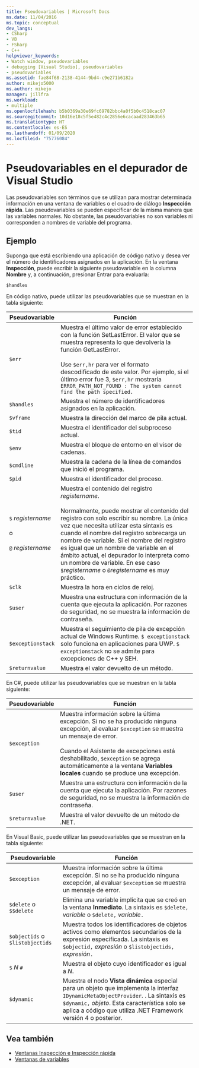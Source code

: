 ```yaml
---
title: Pseudovariables | Microsoft Docs
ms.date: 11/04/2016
ms.topic: conceptual
dev_langs:
- CSharp
- VB
- FSharp
- C++
helpviewer_keywords:
- Watch window, pseudovariables
- debugging [Visual Studio], pseudovariables
- pseudovariables
ms.assetid: fae84f68-2138-4144-9bd4-c9e271b6182a
author: mikejo5000
ms.author: mikejo
manager: jillfra
ms.workload:
- multiple
ms.openlocfilehash: b5b0369a30e69fc69782bbc4a0f5b0c4518cac07
ms.sourcegitcommit: 10d16e18c5f5e482c4c2856e6cacaad283463b65
ms.translationtype: HT
ms.contentlocale: es-ES
ms.lasthandoff: 01/09/2020
ms.locfileid: "75776084"
---
```

# <a name="pseudovariables-in-the-visual-studio-debugger"></a>Pseudovariables en el depurador de Visual Studio
Las pseudovariables son términos que se utilizan para mostrar determinada información en una ventana de variables o el cuadro de diálogo **Inspección rápida**. Las pseudovariables se pueden especificar de la misma manera que las variables normales. No obstante, las pseudovariables no son variables ni corresponden a nombres de variable del programa.

## <a name="example"></a>Ejemplo
 Suponga que está escribiendo una aplicación de código nativo y desea ver el número de identificadores asignados en la aplicación. En la ventana **Inspección**, puede escribir la siguiente pseudovariable en la columna **Nombre** y, a continuación, presionar Entrar para evaluarla:

`$handles`

 En código nativo, puede utilizar las pseudovariables que se muestran en la tabla siguiente:

|Pseudovariable|Función|
|--------------------|--------------|
|`$err`|Muestra el último valor de error establecido con la función SetLastError. El valor que se muestra representa lo que devolvería la función GetLastError.<br /><br /> Use `$err,hr` para ver el formato descodificado de este valor. Por ejemplo, si el último error fue 3, `$err,hr` mostraría `ERROR_PATH_NOT_FOUND : The system cannot find the path specified.`|
|`$handles`|Muestra el número de identificadores asignados en la aplicación.|
|`$vframe`|Muestra la dirección del marco de pila actual.|
|`$tid`|Muestra el identificador del subproceso actual.|
|`$env`|Muestra el bloque de entorno en el visor de cadenas.|
|`$cmdline`|Muestra la cadena de la línea de comandos que inició el programa.|
|`$pid`|Muestra el identificador del proceso.|
|`$` *registername*<br /><br /> o<br /><br /> `@` *registername*|Muestra el contenido del registro *registername*.<br /><br /> Normalmente, puede mostrar el contenido del registro con solo escribir su nombre. La única vez que necesita utilizar esta sintaxis es cuando el nombre del registro sobrecarga un nombre de variable. Si el nombre del registro es igual que un nombre de variable en el ámbito actual, el depurador lo interpreta como un nombre de variable. En ese caso `$`*registername* o `@`*registername* es muy práctico.|
|`$clk`|Muestra la hora en ciclos de reloj.|
|`$user`|Muestra una estructura con información de la cuenta que ejecuta la aplicación. Por razones de seguridad, no se muestra la información de contraseña.|
|`$exceptionstack`|Muestra el seguimiento de pila de excepción actual de Windows Runtime. `$ exceptionstack` solo funciona en aplicaciones para UWP. `$ exceptionstack` no se admite para excepciones de C++ y SEH.|
|`$returnvalue`|Muestra el valor devuelto de un método.|

 En C#, puede utilizar las pseudovariables que se muestran en la tabla siguiente:

|Pseudovariable|Función|
|--------------------|--------------|
|`$exception`|Muestra información sobre la última excepción. Si no se ha producido ninguna excepción, al evaluar `$exception` se muestra un mensaje de error.<br /><br /> Cuando el Asistente de excepciones está deshabilitado, `$exception` se agrega automáticamente a la ventana **Variables locales** cuando se produce una excepción.|
|`$user`|Muestra una estructura con información de la cuenta que ejecuta la aplicación. Por razones de seguridad, no se muestra la información de contraseña.|
|`$returnvalue`|Muestra el valor devuelto de un método de .NET.|

 En Visual Basic, puede utilizar las pseudovariables que se muestran en la tabla siguiente:

|Pseudovariable|Función|
|--------------------|--------------|
|`$exception`|Muestra información sobre la última excepción. Si no se ha producido ninguna excepción, al evaluar `$exception` se muestra un mensaje de error.|
|`$delete` o `$$delete`|Elimina una variable implícita que se creó en la ventana **Inmediato**. La sintaxis es `$delete,` *variable* o `$delete,` *variable*`.`|
|`$objectids` o `$listobjectids`|Muestra todos los identificadores de objetos activos como elementos secundarios de la expresión especificada. La sintaxis es `$objectid,` *expresión* o `$listobjectids,` *expresión*`.`|
|`$` *N* `#`|Muestra el objeto cuyo identificador es igual a *N*.|
|`$dynamic`|Muestra el nodo **Vista dinámica** especial para un objeto que implementa la interfaz `IDynamicMetaObjectProvider`. . La sintaxis es `$dynamic,` *objeto*. Esta característica solo se aplica a código que utiliza .NET Framework versión 4 o posterior.|

## <a name="see-also"></a>Vea también
- [Ventanas Inspección e Inspección rápida](../debugger/watch-and-quickwatch-windows.md)
- [Ventanas de variables](../debugger/debugger-windows.md)
